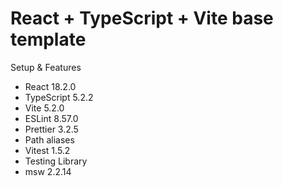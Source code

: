 # React + TypeScript + Vite base template

Setup & Features

- React 18.2.0
- TypeScript 5.2.2
- Vite 5.2.0
- ESLint 8.57.0
- Prettier 3.2.5
- Path aliases
- Vitest 1.5.2
- Testing Library
- msw 2.2.14

